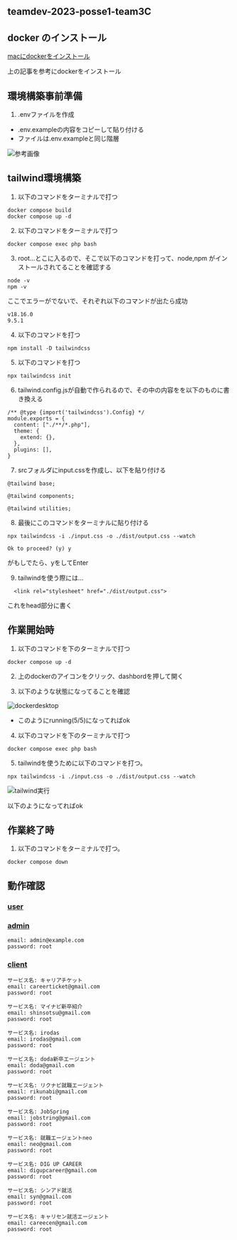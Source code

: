 ## teamdev-2023-posse1-team3C

## docker のインストール
[macにdockerをインストール](https://matsuand.github.io/docs.docker.jp.onthefly/desktop/mac/install/)

上の記事を参考にdockerをインストール

## 環境構築事前準備

1. .envファイルを作成
- .env.exampleの内容をコピーして貼り付ける
- ファイルは.env.exampleと同じ階層

![参考画像](./img/Screen%20Shot%202023-04-18%20at%209.54.28.png)
## tailwind環境構築

1. 以下のコマンドをターミナルで打つ
```
docker compose build 
docker compose up -d 
```

2. 以下のコマンドをターミナルで打つ
```
docker compose exec php bash 
```

3. root...とこに入るので、そこで以下のコマンドを打って、node,npm がインストールされてることを確認する

```
node -v 
npm -v
```

ここでエラーがでないで、それぞれ以下のコマンドが出たら成功

```
v18.16.0
9.5.1
```

4. 以下のコマンドを打つ
```
npm install -D tailwindcss
```

5. 以下のコマンドを打つ
```
npx tailwindcss init
```

6. tailwind.config.jsが自動で作られるので、その中の内容をを以下のものに書き換える
```
/** @type {import('tailwindcss').Config} */
module.exports = {
  content: ["./**/*.php"],
  theme: {
    extend: {},
  },
  plugins: [],
}
```

7. srcフォルダにinput.cssを作成し、以下を貼り付ける
```
@tailwind base;

@tailwind components;

@tailwind utilities;
```

8. 最後にこのコマンドをターミナルに貼り付ける
```
npx tailwindcss -i ./input.css -o ./dist/output.css --watch
```

```
Ok to proceed? (y) y
```
がもしでたら、yをしてEnter


9. tailwindを使う際には...
```
  <link rel="stylesheet" href="./dist/output.css">
```
これをhead部分に書く


## 作業開始時

1. 以下のコマンドを下のターミナルで打つ
```
docker compose up -d 
```

2. 上のdockerのアイコンをクリック、dashbordを押して開く

3. 以下のような状態になってることを確認

![dockerdesktop](./img/Screen%20Shot%202023-04-18%20at%209.42.20.png)

- このようにrunning(5/5)になってればok

4. 以下のコマンドを下のターミナルで打つ
```
docker compose exec php bash 
```

5. tailwindを使うために以下のコマンドを打つ。
```
npx tailwindcss -i ./input.css -o ./dist/output.css --watch
```
![tailwind実行](./img/Screen%20Shot%202023-04-18%20at%209.52.31.png)

以下のようになってればok

## 作業終了時
1. 以下のコマンドをターミナルで打つ。
```
docker compose down
```
## 動作確認
### [user](http://localhost:8080/user/index.php)


### [admin](http://localhost:8080/admin/auth/login.php)
```
email: admin@example.com
password: root
```

### [client](http://localhost:8080/client/auth/signin.php)
```
サービス名: キャリアチケット
email: careerticket@gmail.com
password: root

サービス名: マイナビ新卒紹介
email: shinsotsu@gmail.com
password: root

サービス名: irodas
email: irodas@gmail.com
password: root

サービス名: doda新卒エージェント
email: doda@gmail.com
password: root

サービス名: リクナビ就職エージェント
email: rikunabi@gmail.com
password: root

サービス名: JobSpring
email: jobstring@gmail.com
password: root

サービス名: 就職エージェントneo
email: neo@gmail.com
password: root

サービス名: DIG UP CAREER
email: digupcareer@gmail.com
password: root

サービス名: シンアド就活
email: syn@gmail.com
password: root

サービス名: キャリセン就活エージェント
email: careecen@gmail.com
password: root

```
